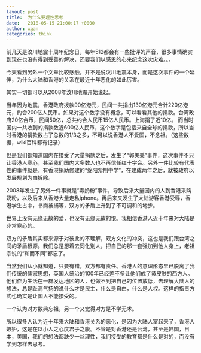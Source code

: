 ```yaml
---
layout: post
title:  为什么要理性思考
date:   2018-05-15 21:00:17 +0000
author: xgan
categories: think
---
```


前几天是汶川地震十周年纪念日，每年512都会有一些批评的声音，很多事情确实到现在也没有得到妥善的解决，还要我们以感恩的心来纪念这次灾难。。。

今天看到另外一个文章比较感触，并不是说汶川地震本身，而是这次事件的一个延伸，为什么大陆和香港的关系在最近十年恶化的如此厉害。

其实一切都可以从2008年汶川地震开始说起。

当年因为地震，香港政府拨款90亿港元，民间一共捐出130亿港元合计220亿港元，约合200亿人民币。如果对这个数字没有概念，可以看看其他的捐款。台湾政府20亿台币，民间50亿，总共约合人民币15亿人民币。上海捐了近10亿。
而当时国内一共收到的捐款数近600亿人民币，这个数字是包括来自全球的捐款，所以当时香港的捐款数占了总数的1/3之多，不可以说香港人不爱国，不念祖。（这些数据，wiki百科都有记录）

但是我们都知道国内在接受了大量捐款之后，发生了“郭美美”事件，这次事件不只让香港人寒心，甚至我们国内大多数人也不再信任红十字会。另外一件比较有代表性的事件就是，有香港捐助修建的“绵阳紫荆中学”，在建成两年之后，就被政府以发展规划为由拆除。

2008年发生了另外一件事就是“毒奶粉”事件，导致后来大量国内的人到香港采购奶粉，以及后来从香港大量走私iphone。再后来又发生了大陆游客香港受辱，香港学生占中，书商被捕等，双方的矛盾上升到了不可调和的地步。

世界上没有无缘无故的爱，也没有无缘无故的恨。我相信香港人近十年来对大陆是非常寒心的。

双方的矛盾其实都来源于对彼此的不理解，双方文化的冲突，这也是我们跟台湾之间的矛盾根源。我们总是想着去同化别人，把自己的那一套强加到他人身上，老祖宗说的“和而不同”都忘了。

当然我们从小就知道，只要有错，双方都有责任。香港人的意识形态早已脱离了我们传统的儒家思想，英国人统治的100年已经差不多让他们成了黄皮肤的西方人。他们作为生活在一群发达地区的人，也做不到把自己的位置放低，去理解大陆人的想法，总是趾高气扬的说什么才是民主，什么是自由，什么是人权。这样的指责方式也确实是让国人不能接受的。

一个认为对方数典忘祖，另一个又觉得对方是不学无术。

所以很多人认为近十年来大陆和香港关系的恶化，是因为大陆人富起来了，香港人嫉妒，这是在以小人之心度君子之腹。不管是对香港还是台湾，甚至是韩国，日本，美国，我们的想法都缺少一丝理性，我们接受的教育都是什么是对的，而没有学到怎样去思考。
